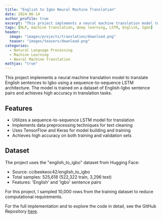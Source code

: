 ```yaml
---
title: "English to Igbo Neural Machine Translation"
date: 2024-06-14
author_profile: true
excerpt: "This project implements a neural machine translation model to translate English sentences to Igbo using a sequence-to-sequence LSTM architecture."
tags: [NLP, machine translation, deep learning, LSTM, English, Igbo]
header:
  image: "images/projects/translation/download.png"
  teaser: "images/teasers/download.png"
categories:
  - Natural Language Processing
  - Machine Learning
  - Neural Machine Translation
mathjax: "true"
---
```



This project implements a neural machine translation model to translate English sentences to Igbo using a sequence-to-sequence LSTM architecture. The model is trained on a dataset of English-Igbo sentence pairs and achieves high accuracy in translation tasks.

## Features

- Utilizes a sequence-to-sequence LSTM model for translation
- Implements data preprocessing techniques for text cleaning
- Uses TensorFlow and Keras for model building and training
- Achieves high accuracy on both training and validation sets

## Dataset

The project uses the "english_to_igbo" dataset from Hugging Face:

- Source: ccibeekeoc42/english_to_igbo
- Total samples: 525,618 (522,322 train, 3,296 test)
- Features: 'English' and 'Igbo' sentence pairs

For this project, I sampled 10,000 rows from the training dataset to reduce computational requirements.


For the full implementation and to explore the code in detail, see the GitHub Repository [here](https://github.com/CtripleU/Language-translation.git).